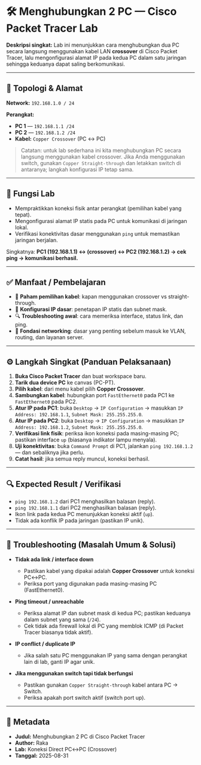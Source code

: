 # 🛠️ Menghubungkan 2 PC — Cisco Packet Tracer Lab

**Deskripsi singkat:**
Lab ini menunjukkan cara menghubungkan dua PC secara langsung menggunakan kabel LAN **crossover** di Cisco Packet Tracer, lalu mengonfigurasi alamat IP pada kedua PC dalam satu jaringan sehingga keduanya dapat saling berkomunikasi.

---

## 🔌 Topologi & Alamat

**Network:** `192.168.1.0 / 24`

**Perangkat:**

* **PC 1** — `192.168.1.1 /24`
* **PC 2** — `192.168.1.2 /24`
* **Kabel:** `Copper Crossover` (PC ↔ PC)

> Catatan: untuk lab sederhana ini kita menghubungkan PC secara langsung menggunakan kabel crossover. Jika Anda menggunakan switch, gunakan `Copper Straight-through` dan letakkan switch di antaranya; langkah konfigurasi IP tetap sama.

---

## 🔬 Fungsi Lab

* Mempraktikkan koneksi fisik antar perangkat (pemilihan kabel yang tepat).
* Mengonfigurasi alamat IP statis pada PC untuk komunikasi di jaringan lokal.
* Verifikasi konektivitas dasar menggunakan `ping` untuk memastikan jaringan berjalan.

Singkatnya: **PC1 (192.168.1.1) ↔ (crossover) ↔ PC2 (192.168.1.2) → cek ping → komunikasi berhasil.**

---

## ✅ Manfaat / Pembelajaran

* 🔌 **Paham pemilihan kabel**: kapan menggunakan crossover vs straight-through.
* 🧾 **Konfigurasi IP dasar**: penetapan IP statis dan subnet mask.
* 🔍 **Troubleshooting awal**: cara memeriksa interface, status link, dan ping.
* 🧰 **Fondasi networking**: dasar yang penting sebelum masuk ke VLAN, routing, dan layanan server.

---

## ⚙️ Langkah Singkat (Panduan Pelaksanaan)

1. **Buka Cisco Packet Tracer** dan buat workspace baru.
2. **Tarik dua device PC** ke canvas (PC-PT).
3. **Pilih kabel**: dari menu kabel pilih **Copper Crossover**.
4. **Sambungkan kabel**: hubungkan port `FastEthernet0` pada PC1 ke `FastEthernet0` pada PC2.
5. **Atur IP pada PC1**: buka `Desktop` → `IP Configuration` → masukkan `IP Address: 192.168.1.1`, `Subnet Mask: 255.255.255.0`.
6. **Atur IP pada PC2**: buka `Desktop` → `IP Configuration` → masukkan `IP Address: 192.168.1.2`, `Subnet Mask: 255.255.255.0`.
7. **Verifikasi link fisik**: periksa ikon koneksi pada masing-masing PC; pastikan interface `up` (biasanya indikator lampu menyala).
8. **Uji konektivitas**: buka `Command Prompt` di PC1, jalankan `ping 192.168.1.2` — dan sebaliknya jika perlu.
9. **Catat hasil**: jika semua reply muncul, koneksi berhasil.

---

## 🔍 Expected Result / Verifikasi

* `ping 192.168.1.2` dari PC1 menghasilkan balasan (reply).
* `ping 192.168.1.1` dari PC2 menghasilkan balasan (reply).
* Ikon link pada kedua PC menunjukkan koneksi aktif (`up`).
* Tidak ada konflik IP pada jaringan (pastikan IP unik).

---

## 🛟 Troubleshooting (Masalah Umum & Solusi)

* **Tidak ada link / interface down**

  * Pastikan kabel yang dipakai adalah **Copper Crossover** untuk koneksi PC↔PC.
  * Periksa port yang digunakan pada masing-masing PC (FastEthernet0).
* **Ping timeout / unreachable**

  * Periksa alamat IP dan subnet mask di kedua PC; pastikan keduanya dalam subnet yang sama (`/24`).
  * Cek tidak ada firewall lokal di PC yang memblok ICMP (di Packet Tracer biasanya tidak aktif).
* **IP conflict / duplicate IP**

  * Jika salah satu PC menggunakan IP yang sama dengan perangkat lain di lab, ganti IP agar unik.
* **Jika menggunakan switch tapi tidak berfungsi**

  * Pastikan gunakan `Copper Straight-through` kabel antara PC → Switch.
  * Periksa apakah port switch aktif (switch port up).


---

## 📌 Metadata

* **Judul:** Menghubungkan 2 PC di Cisco Packet Tracer
* **Author:** Raka
* **Lab:** Koneksi Direct PC↔PC (Crossover)
* **Tanggal:** 2025-08-31
